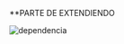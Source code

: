 
**PARTE DE EXTENDIENDO

![dependencia](https://user-images.githubusercontent.com/80064766/116013810-ae9d9480-a5f7-11eb-959f-e2255aa8f4d1.JPG)
